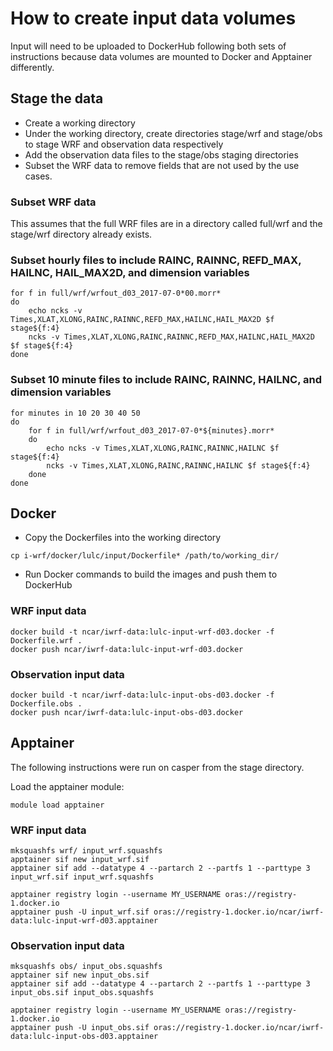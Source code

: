 # How to create input data volumes

Input will need to be uploaded to DockerHub following both sets of instructions because data volumes are mounted to Docker and Apptainer differently.

## Stage the data

* Create a working directory
* Under the working directory, create directories stage/wrf and stage/obs to stage WRF and observation data respectively
* Add the observation data files to the stage/obs staging directories
* Subset the WRF data to remove fields that are not used by the use cases.

### Subset WRF data

This assumes that the full WRF files are in a directory called full/wrf and the stage/wrf directory already exists.

### Subset hourly files to include RAINC, RAINNC, REFD_MAX, HAILNC, HAIL_MAX2D, and dimension variables

```
for f in full/wrf/wrfout_d03_2017-07-0*00.morr*
do
    echo ncks -v Times,XLAT,XLONG,RAINC,RAINNC,REFD_MAX,HAILNC,HAIL_MAX2D $f stage${f:4}
    ncks -v Times,XLAT,XLONG,RAINC,RAINNC,REFD_MAX,HAILNC,HAIL_MAX2D $f stage${f:4}
done
```

### Subset 10 minute files to include RAINC, RAINNC, HAILNC, and dimension variables

```
for minutes in 10 20 30 40 50
do
    for f in full/wrf/wrfout_d03_2017-07-0*${minutes}.morr*
    do
        echo ncks -v Times,XLAT,XLONG,RAINC,RAINNC,HAILNC $f stage${f:4}
        ncks -v Times,XLAT,XLONG,RAINC,RAINNC,HAILNC $f stage${f:4}
    done
done
```

## Docker

* Copy the Dockerfiles into the working directory

```
cp i-wrf/docker/lulc/input/Dockerfile* /path/to/working_dir/
```

* Run Docker commands to build the images and push them to DockerHub

### WRF input data
```
docker build -t ncar/iwrf-data:lulc-input-wrf-d03.docker -f Dockerfile.wrf .
docker push ncar/iwrf-data:lulc-input-wrf-d03.docker
```

### Observation input data
```
docker build -t ncar/iwrf-data:lulc-input-obs-d03.docker -f Dockerfile.obs .
docker push ncar/iwrf-data:lulc-input-obs-d03.docker
```

## Apptainer

The following instructions were run on casper from the stage directory.

Load the apptainer module:
```
module load apptainer
```

### WRF input data
```
mksquashfs wrf/ input_wrf.squashfs
apptainer sif new input_wrf.sif
apptainer sif add --datatype 4 --partarch 2 --partfs 1 --parttype 3 input_wrf.sif input_wrf.squashfs

apptainer registry login --username MY_USERNAME oras://registry-1.docker.io
apptainer push -U input_wrf.sif oras://registry-1.docker.io/ncar/iwrf-data:lulc-input-wrf-d03.apptainer
```

### Observation input data
```
mksquashfs obs/ input_obs.squashfs
apptainer sif new input_obs.sif
apptainer sif add --datatype 4 --partarch 2 --partfs 1 --parttype 3 input_obs.sif input_obs.squashfs

apptainer registry login --username MY_USERNAME oras://registry-1.docker.io
apptainer push -U input_obs.sif oras://registry-1.docker.io/ncar/iwrf-data:lulc-input-obs-d03.apptainer
```
